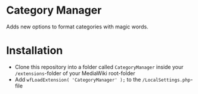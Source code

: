# Category Manager
Adds new options to format categories with magic words.

# Installation
* Clone this repository into a folder called `CategoryManager` inside your `/extensions`-folder of your MediaWiki root-folder
* Add `wfLoadExtension( 'CategoryManager' );` to the `/LocalSettings.php`-file

